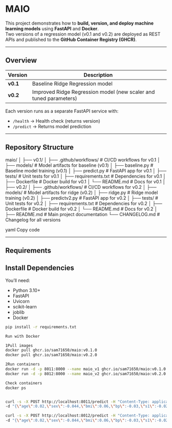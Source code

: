 # MAIO

This project demonstrates how to **build, version, and deploy machine learning models** using **FastAPI** and **Docker**.  
Two versions of a regression model (v0.1 and v0.2) are deployed as REST APIs and published to the **GitHub Container Registry (GHCR)**.

---

## Overview

| Version | Description |
|----------|--------------|
| **v0.1** | Baseline Ridge Regression model |
| **v0.2** | Improved Ridge Regression model (new scaler and tuned parameters) |

Each version runs as a separate FastAPI service with:
- `/health` → Health check (returns version)
- `/predict` → Returns model prediction

---

## Repository Structure

maio/
│
├── v0.1/
│ ├── .github/workflows/ # CI/CD workflows for v0.1
│ ├── models/ # Model artifacts for baseline (v0.1)
│ ├── baseline.py # Baseline model training (v0.1)
│ ├── predict.py # FastAPI app for v0.1
│ ├── tests/ # Unit tests for v0.1
│ ├── requirements.txt # Dependencies for v0.1
│ ├── Dockerfile # Docker build for v0.1
│ └── README.md # Docs for v0.1
│
├── v0.2/
│ ├── .github/workflows/ # CI/CD workflows for v0.2
│ ├── models/ # Model artifacts for ridge (v0.2)
│ ├── ridge.py # Ridge model training (v0.2)
│ ├── predictv2.py # FastAPI app for v0.2
│ ├── tests/ # Unit tests for v0.2
│ ├── requirements.txt # Dependencies for v0.2
│ ├── Dockerfile # Docker build for v0.2
│ └── README.md # Docs for v0.2
│
├── README.md # Main project documentation
└── CHANGELOG.md # Changelog for all versions


yaml
Copy code

---

## Requirements

## Install Dependencies

You’ll need:

- Python 3.10+  
- FastAPI  
- Uvicorn  
- scikit-learn  
- joblib  
- Docker  

```bash
pip install -r requirements.txt

Run with Docker

1️Pull images
docker pull ghcr.io/sam71650/maio:v0.1.0
docker pull ghcr.io/sam71650/maio:v0.2.0

2️Run containers
docker run -d -p 8011:8000 --name maio_v1 ghcr.io/sam71650/maio:v0.1.0
docker run -d -p 8012:8000 --name maio_v2 ghcr.io/sam71650/maio:v0.2.0

Check containers
docker ps


curl -s -X POST http://localhost:8011/predict -H "Content-Type: application/json" \
-d "{\"age\":0.02,\"sex\":-0.044,\"bmi\":0.06,\"bp\":-0.03,\"s1\":-0.02,\"s2\":0.03,\"s3\":-0.02,\"s4\":0.02,\"s5\":0.02,\"s6\":-0.001}"

curl -s -X POST http://localhost:8012/predict -H "Content-Type: application/json" \
-d "{\"age\":0.02,\"sex\":-0.044,\"bmi\":0.06,\"bp\":-0.03,\"s1\":-0.02,\"s2\":0.03,\"s3\":-0.02,\"s4\":0.02,\"s5\":0.02,\"s6\":-0.001}"

